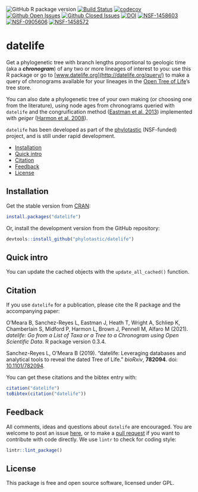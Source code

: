 
<!-- README.md is generated from README.Rmd. Please edit THIS file -->

![GitHub R package
version](https://img.shields.io/github/r-package/v/phylotastic/datelife)
[![Build
Status](https://travis-ci.org/phylotastic/datelife.svg)](https://travis-ci.org/phylotastic/datelife)
[![codecov](https://codecov.io/gh/phylotastic/datelife/branch/master/graph/badge.svg)](https://codecov.io/gh/phylotastic/datelife)
[![Github Open
Issues](https://img.shields.io/github/issues-raw/phylotastic/datelife.svg)](https://github.com/phylotastic/datelife/issues)
[![Github Closed
Issues](https://img.shields.io/github/issues-closed-raw/phylotastic/datelife.svg)](https://github.com/phylotastic/datelife/issues?q=is%3Aissue+is%3Aclosed)
[![DOI](https://zenodo.org/badge/23036/phylotastic/datelife.svg)](https://zenodo.org/badge/latestdoi/23036/phylotastic/datelife)
[![NSF-1458603](https://img.shields.io/badge/NSF-1458603-white.svg)](https://nsf.gov/awardsearch/showAward?AWD_ID=1458603)
[![NSF-0905606](https://img.shields.io/badge/NSF-0905606-white.svg)](https://nsf.gov/awardsearch/showAward?AWD_ID=0905606)
[![NSF-1458572](https://img.shields.io/badge/NSF-1458572-white.svg)](https://nsf.gov/awardsearch/showAward?AWD_ID=1458572)

# datelife

Get a phylogenetic tree with branch lengths proportional to geologic
time (aka a ***chronogram***) of any two or more lineages of interest to
you: use this R package or go to
[www.datelife.org](http://datelife.org/query/) to make a query of
chronograms available for your lineages in the [Open Tree of
Life](https://tree.opentreeoflife.org/curator)’s tree store.

You can also date a phylogenetic tree of your own making (or choosing
one from the literature), using node ages from chronograms queried with
`datelife` and the congruification method ([Eastman et
al. 2013](http://onlinelibrary.wiley.com/doi/10.1111/2041-210X.12051/abstract))
implemented with *geiger* ([Harmon et
al. 2008](http://bioinformatics.oxfordjournals.org/content/24/1/129.short)).

`datelife` has been developed as part of the
[phylotastic](http://phylotastic.org/) (NSF-funded) project, and is
still under rapid development.

  - [Installation](#installation)
  - [Quick intro](#quick-intro)
  - [Citation](#citation)
  - [Feedback](#feedback)
  - [License](#license)

## Installation

Get the stable version from
[CRAN](https://cran.r-project.org/web/packages/datelife/index.html):

``` r
install.packages("datelife")
```

Or, install the development version from the GitHub repository:

``` r
devtools::install_github("phylotastic/datelife")
```

## Quick intro

You can update the cached objects with the `update_all_cached()`
function.

## Citation

If you use `datelife` for a publication, please cite the R package and
the accompanying paper:

<p>

O’Meara B, Sanchez-Reyes L, Eastman J, Heath T, Wright A, Schliep K,
Chamberlain S, Midford P, Harmon L, Brown J, Pennell M, Alfaro M (2021).
<em>datelife: Go from a List of Taxa or a Tree to a Chronogram using
Open Scientific Data</em>. R package version 0.3.4.

</p>

<p>

Sanchez-Reyes L, O’Meara B (2019). “datelife: Leveraging databases and
analytical tools to reveal the dated Tree of Life.” <em>bioRxiv</em>,
<b>782094</b>. doi:
<a href="https://doi.org/10.1101/782094">10.1101/782094</a>.

</p>

You can get these citations and the bibtex entry with:

``` r
citation("datelife")
toBibtex(citation("datelife"))
```

## Feedback

All comments, ideas and questions about `datelife` are encouraged. You
are welcome to post an issue
[here](https://github.com/phylotastic/datelife/issues/new), or to make a
[pull request](https://github.com/phylotastic/datelife/pulls) if you
want to contribute with code directly. We use `lintr` to check for
coding style:

``` r
lintr::lint_package()
```

## License

This package is free and open source software, licensed under GPL.
